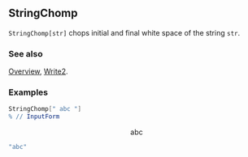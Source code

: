 ## StringChomp

`StringChomp[str]` chops initial and final white space of the string `str`.

### See also

[Overview](Extra/FeynCalc.md), [Write2](Write2.md).

### Examples

```mathematica
StringChomp[" abc "]
% // InputForm
```

$$\text{abc}$$

```mathematica
"abc"
```
